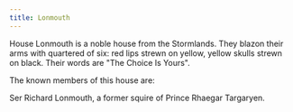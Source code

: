 ```yaml
---
title: Lonmouth
---
```


 House Lonmouth is a noble house from the Stormlands. They blazon their arms with quartered of six: red lips strewn on yellow, yellow skulls strewn on black. Their words are "The Choice Is Yours".

The known members of this house are:

Ser Richard Lonmouth, a former squire of Prince Rhaegar Targaryen. 


